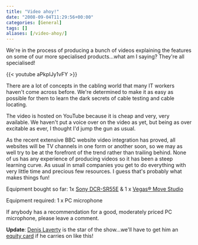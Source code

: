 ```yaml
---
title: "Video ahoy!"
date: "2008-09-04T11:29:56+00:00"
categories: [General]
tags: []
aliases: [/video-ahoy/]
---
```


We're in the process of producing a bunch of videos explaining the features on some of our more specialised products...what am I saying? They're all specialised!

{{< youtube aPkpIJy1vFY >}}

There are a lot of concepts in the cabling world that many IT workers haven't come across before. We're determined to make it as easy as possible for them to learn the dark secrets of cable testing and cable locating.

The video is hosted on YouTube because it is cheap and very, very available. We haven't put a voice over on the video as yet, but being as over excitable as ever, I thought I'd jump the gun as usual.

As the recent extensive BBC website video integration has proved, all websites will be TV channels in one form or another soon, so we may as well try to be at the forefront of the trend rather than trailing behind. None of us has any experience of producing videos so it has been a steep learning curve. As usual in small companies you get to do everything with very little time and precious few resources. I guess that's probably what makes things fun!

Equipment bought so far: 1x [Sony DCR-SR55E](http://www.sony.co.uk/product/sdh-hard-disk-drive/dcr-sr55e) &amp; 1 x [Vegas® Move Studio](http://www.amazon.co.uk/Sony-Vegas-Movie-Studio-Platinum/dp/B000U71HP0)

Equipment required: 1 x PC microphone

If anybody has a recommendation for a good, moderately priced PC microphone, please leave a comment.

**Update**: [Denis Laverty](https://www.openxtra.co.uk/about-us) is the star of the show...we'll have to get him an [equity card](https://en.wikipedia.org/wiki/Equity_Card) if he carries on like this!
